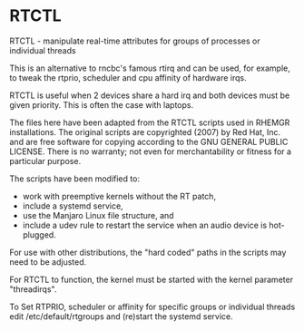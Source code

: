 # RTCTL
RTCTL - manipulate real-time attributes for groups of processes or individual threads

This is an alternative to rncbc's famous rtirq and can be used, for example, to tweak the rtprio, scheduler and cpu affinity of hardware irqs.

RTCTL is useful when 2 devices share a hard irq and both devices must be given priority. This is often the case with laptops.

The files here have been adapted from the RTCTL scripts used in RHEMGR installations. The original scripts are copyrighted (2007) by Red Hat, Inc. and are free software for copying according to the GNU GENERAL PUBLIC LICENSE. There is no warranty; not even for merchantability or fitness for a particular purpose.

The scripts have been modified to:
- work with preemptive kernels without the RT patch,
- include a systemd service,
- use the Manjaro Linux file structure, and
- include a udev rule to restart the service when an audio device is hot-plugged.

For use with other distributions, the "hard coded" paths in the scripts may need to be adjusted.

For RTCTL to function, the kernel must be started with the kernel parameter "threadirqs".

To Set RTPRIO, scheduler or affinity for specific groups or individual threads edit /etc/default/rtgroups and (re)start the systemd service.

